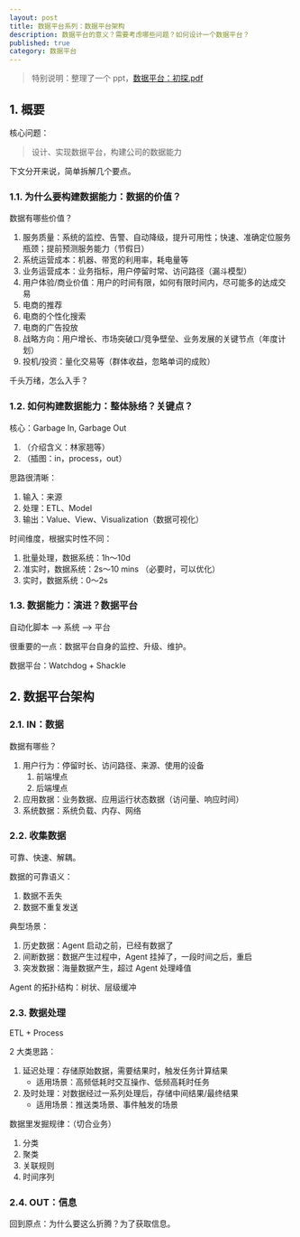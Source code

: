 ```yaml
---
layout: post
title: 数据平台系列：数据平台架构
description: 数据平台的意义？需要考虑哪些问题？如何设计一个数据平台？
published: true
category: 数据平台
---
```


> 特别说明：整理了一个 ppt，[数据平台：初探.pdf](/download/data-platform/数据平台：初探.pdf)


## 1. 概要

核心问题：

> 设计、实现数据平台，构建公司的数据能力

下文分开来说，简单拆解几个要点。

### 1.1. 为什么要构建数据能力：数据的价值？

数据有哪些价值？

1. 服务质量：系统的监控、告警、自动降级，提升可用性；快速、准确定位服务瓶颈；提前预测服务能力（节假日）
1. 系统运营成本：机器、带宽的利用率，耗电量等
1. 业务运营成本：业务指标，用户停留时常、访问路径（漏斗模型）
1. 用户体验/商业价值：用户的时间有限，如何有限时间内，尽可能多的达成交易
1. 电商的推荐
1. 电商的个性化搜索
1. 电商的广告投放
1. 战略方向：用户增长、市场突破口/竞争壁垒、业务发展的关键节点（年度计划）
1. 投机/投资：量化交易等（群体收益，忽略单词的成败）

千头万绪，怎么入手？

### 1.2. 如何构建数据能力：整体脉络？关键点？

核心：Garbage In, Garbage Out

1. （介绍含义：林家翘等）
1. （插图：in，process，out）

思路很清晰：

1. 输入：来源
1. 处理：ETL、Model
1. 输出：Value、View、Visualization（数据可视化）

时间维度，根据实时性不同：

1. 批量处理，数据系统：1h～10d
1. 准实时，数据系统：2s～10 mins （必要时，可以优化）
1. 实时，数据系统：0～2s


### 1.3. 数据能力：演进？数据平台

自动化脚本 --> 系统 --> 平台

很重要的一点：数据平台自身的监控、升级、维护。

数据平台：Watchdog + Shackle

## 2. 数据平台架构

### 2.1. IN：数据

数据有哪些？

1. 用户行为：停留时长、访问路径、来源、使用的设备
	1. 前端埋点
	1. 后端埋点
1. 应用数据：业务数据、应用运行状态数据（访问量、响应时间）
1. 系统数据：系统负载、内存、网络

### 2.2. 收集数据

可靠、快速、解耦。

数据的可靠语义：

1. 数据不丢失
1. 数据不重复发送

典型场景：

1. 历史数据：Agent 启动之前，已经有数据了
1. 间断数据：数据产生过程中，Agent 挂掉了，一段时间之后，重启
1. 突发数据：海量数据产生，超过 Agent 处理峰值

Agent 的拓扑结构：树状、层级缓冲

### 2.3. 数据处理

ETL + Process

2 大类思路：

1. 延迟处理：存储原始数据，需要结果时，触发任务计算结果
	* 适用场景：高频低耗时交互操作、低频高耗时任务
1. 及时处理：对数据经过一系列处理后，存储中间结果/最终结果
	* 适用场景：推送类场景、事件触发的场景

数据里发掘规律：（切合业务）

1. 分类
1. 聚类
1. 关联规则
1. 时间序列

### 2.4. OUT：信息

回到原点：为什么要这么折腾？为了获取信息。
 





































[NingG]:    http://ningg.github.com  "NingG"










